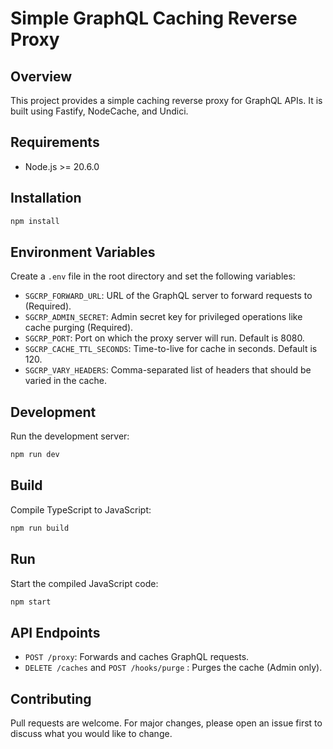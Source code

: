 # Simple GraphQL Caching Reverse Proxy

## Overview

This project provides a simple caching reverse proxy for GraphQL APIs. It is built using Fastify, NodeCache, and Undici.

## Requirements

- Node.js >= 20.6.0

## Installation

```bash
npm install
```

## Environment Variables

Create a `.env` file in the root directory and set the following variables:

- `SGCRP_FORWARD_URL`: URL of the GraphQL server to forward requests to (Required).
- `SGCRP_ADMIN_SECRET`: Admin secret key for privileged operations like cache purging (Required).
- `SGCRP_PORT`: Port on which the proxy server will run. Default is 8080.
- `SGCRP_CACHE_TTL_SECONDS`: Time-to-live for cache in seconds. Default is 120.
- `SGCRP_VARY_HEADERS`: Comma-separated list of headers that should be varied in the cache.

## Development

Run the development server:

```bash
npm run dev
```

## Build

Compile TypeScript to JavaScript:

```bash
npm run build
```

## Run

Start the compiled JavaScript code:

```bash
npm start
```

## API Endpoints

- `POST /proxy`: Forwards and caches GraphQL requests.
- `DELETE /caches` and `POST /hooks/purge` : Purges the cache (Admin only).

## Contributing

Pull requests are welcome. For major changes, please open an issue first to discuss what you would like to change.
